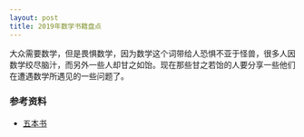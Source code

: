 ```yaml
---
layout: post
title: 2019年数学书籍盘点
---
```

大众需要数学，但是畏惧数学，因为数学这个词带给人恐惧不亚于怪兽，很多人因数学绞尽脑汁，而另外一些人却甘之如饴。现在那些甘之若饴的人要分享一些他们在遭遇数学所遇见的一些问题了。

### 参考资料
- [五本书](https://fivebooks.com/best-books/best-math-books-2019-kit-yates/)


